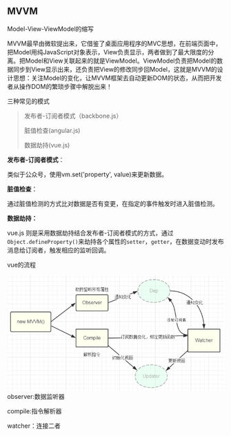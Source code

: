 ## MVVM

Model-View-ViewModel的缩写

MVVM最早由微软提出来，它借鉴了桌面应用程序的MVC思想，在前端页面中，把Model用纯JavaScript对象表示，View负责显示，两者做到了最大限度的分离。把Model和View关联起来的就是ViewModel。ViewModel负责把Model的数据同步到View显示出来，还负责把View的修改同步回Model，这就是MVVM的设计思想：关注Model的变化，让MVVM框架去自动更新DOM的状态，从而把开发者从操作DOM的繁琐步骤中解脱出来！

三种常见的模式

> 发布者-订阅者模式（backbone.js）
>
> 脏值检查\(angular.js\)
>
> 数据劫持\(vue.js\)

**发布者-订阅者模式**：

类似于公众号，使用vm.set\('property', value\)来更新数据。

**脏值检查**：

通过脏值检测的方式比对数据是否有变更，在指定的事件触发时进入脏值检测。

**数据劫持：**

vue.js 则是采用数据劫持结合发布者-订阅者模式的方式，通过`Object.defineProperty()`来劫持各个属性的`setter`，`getter`，在数据变动时发布消息给订阅者，触发相应的监听回调。

vue的流程

![](/assets/132184689-57b310ea1804f.png)observer:数据监听器

compile:指令解析器

watcher：连接二者

